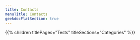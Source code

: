 ```yaml
---
title: Contacts
menuTitle: Contacts 
geekdocFlatSection: true
---
```


{{% children titlePages="Tests" titleSections="Categories" %}}
